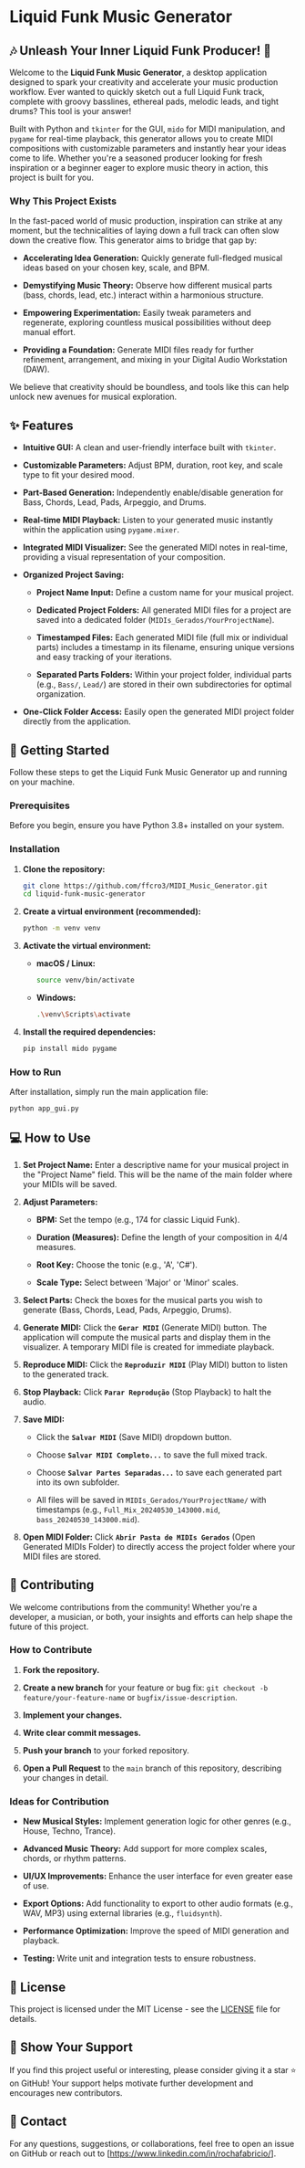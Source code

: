 # Liquid Funk Music Generator

## 🎶 Unleash Your Inner Liquid Funk Producer! 🚀

Welcome to the **Liquid Funk Music Generator**, a desktop application designed to spark your creativity and accelerate your music production workflow. Ever wanted to quickly sketch out a full Liquid Funk track, complete with groovy basslines, ethereal pads, melodic leads, and tight drums? This tool is your answer!

Built with Python and `tkinter` for the GUI, `mido` for MIDI manipulation, and `pygame` for real-time playback, this generator allows you to create MIDI compositions with customizable parameters and instantly hear your ideas come to life. Whether you're a seasoned producer looking for fresh inspiration or a beginner eager to explore music theory in action, this project is built for you.

### Why This Project Exists

In the fast-paced world of music production, inspiration can strike at any moment, but the technicalities of laying down a full track can often slow down the creative flow. This generator aims to bridge that gap by:

* **Accelerating Idea Generation:** Quickly generate full-fledged musical ideas based on your chosen key, scale, and BPM.

* **Demystifying Music Theory:** Observe how different musical parts (bass, chords, lead, etc.) interact within a harmonious structure.

* **Empowering Experimentation:** Easily tweak parameters and regenerate, exploring countless musical possibilities without deep manual effort.

* **Providing a Foundation:** Generate MIDI files ready for further refinement, arrangement, and mixing in your Digital Audio Workstation (DAW).

We believe that creativity should be boundless, and tools like this can help unlock new avenues for musical exploration.

## ✨ Features

* **Intuitive GUI:** A clean and user-friendly interface built with `tkinter`.

* **Customizable Parameters:** Adjust BPM, duration, root key, and scale type to fit your desired mood.

* **Part-Based Generation:** Independently enable/disable generation for Bass, Chords, Lead, Pads, Arpeggio, and Drums.

* **Real-time MIDI Playback:** Listen to your generated music instantly within the application using `pygame.mixer`.

* **Integrated MIDI Visualizer:** See the generated MIDI notes in real-time, providing a visual representation of your composition.

* **Organized Project Saving:**

  * **Project Name Input:** Define a custom name for your musical project.

  * **Dedicated Project Folders:** All generated MIDI files for a project are saved into a dedicated folder (`MIDIs_Gerados/YourProjectName`).

  * **Timestamped Files:** Each generated MIDI file (full mix or individual parts) includes a timestamp in its filename, ensuring unique versions and easy tracking of your iterations.

  * **Separated Parts Folders:** Within your project folder, individual parts (e.g., `Bass/`, `Lead/`) are stored in their own subdirectories for optimal organization.

* **One-Click Folder Access:** Easily open the generated MIDI project folder directly from the application.

## 🚀 Getting Started

Follow these steps to get the Liquid Funk Music Generator up and running on your machine.

### Prerequisites

Before you begin, ensure you have Python 3.8+ installed on your system.

### Installation

1.  **Clone the repository:**
    ```bash
    git clone https://github.com/ffcro3/MIDI_Music_Generator.git
    cd liquid-funk-music-generator
    ```

2.  **Create a virtual environment (recommended):**
    ```bash
    python -m venv venv
    ```

3.  **Activate the virtual environment:**
    * **macOS / Linux:**
        ```bash
        source venv/bin/activate
        ```
    * **Windows:**
        ```bash
        .\venv\Scripts\activate
        ```

4.  **Install the required dependencies:**
    ```bash
    pip install mido pygame
    ```

### How to Run

After installation, simply run the main application file:

```bash
python app_gui.py
```

## 💻 How to Use

1.  **Set Project Name:** Enter a descriptive name for your musical project in the "Project Name" field. This will be the name of the main folder where your MIDIs will be saved.

2.  **Adjust Parameters:**

    * **BPM:** Set the tempo (e.g., 174 for classic Liquid Funk).

    * **Duration (Measures):** Define the length of your composition in 4/4 measures.

    * **Root Key:** Choose the tonic (e.g., 'A', 'C#').

    * **Scale Type:** Select between 'Major' or 'Minor' scales.

3.  **Select Parts:** Check the boxes for the musical parts you wish to generate (Bass, Chords, Lead, Pads, Arpeggio, Drums).

4.  **Generate MIDI:** Click the **`Gerar MIDI`** (Generate MIDI) button. The application will compute the musical parts and display them in the visualizer. A temporary MIDI file is created for immediate playback.

5.  **Reproduce MIDI:** Click the **`Reproduzir MIDI`** (Play MIDI) button to listen to the generated track.

6.  **Stop Playback:** Click **`Parar Reprodução`** (Stop Playback) to halt the audio.

7.  **Save MIDI:**

    * Click the **`Salvar MIDI`** (Save MIDI) dropdown button.

    * Choose **`Salvar MIDI Completo...`** to save the full mixed track.

    * Choose **`Salvar Partes Separadas...`** to save each generated part into its own subfolder.

    * All files will be saved in `MIDIs_Gerados/YourProjectName/` with timestamps (e.g., `Full_Mix_20240530_143000.mid`, `bass_20240530_143000.mid`).

8.  **Open MIDI Folder:** Click **`Abrir Pasta de MIDIs Gerados`** (Open Generated MIDIs Folder) to directly access the project folder where your MIDI files are stored.

## 🤝 Contributing

We welcome contributions from the community! Whether you're a developer, a musician, or both, your insights and efforts can help shape the future of this project.

### How to Contribute

1.  **Fork the repository.**

2.  **Create a new branch** for your feature or bug fix: `git checkout -b feature/your-feature-name` or `bugfix/issue-description`.

3.  **Implement your changes.**

4.  **Write clear commit messages.**

5.  **Push your branch** to your forked repository.

6.  **Open a Pull Request** to the `main` branch of this repository, describing your changes in detail.

### Ideas for Contribution

* **New Musical Styles:** Implement generation logic for other genres (e.g., House, Techno, Trance).

* **Advanced Music Theory:** Add support for more complex scales, chords, or rhythm patterns.

* **UI/UX Improvements:** Enhance the user interface for even greater ease of use.

* **Export Options:** Add functionality to export to other audio formats (e.g., WAV, MP3) using external libraries (e.g., `fluidsynth`).

* **Performance Optimization:** Improve the speed of MIDI generation and playback.

* **Testing:** Write unit and integration tests to ensure robustness.

## 📄 License

This project is licensed under the MIT License - see the [LICENSE](https://opensource.org/licenses/MIT) file for details.

## 🌟 Show Your Support

If you find this project useful or interesting, please consider giving it a star ⭐️ on GitHub! Your support helps motivate further development and encourages new contributors.

## 📧 Contact

For any questions, suggestions, or collaborations, feel free to open an issue on GitHub or reach out to [https://www.linkedin.com/in/rochafabricio/].